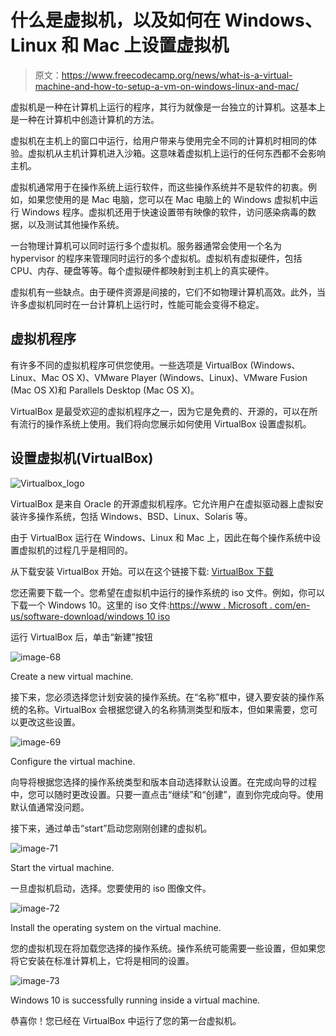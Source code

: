 # 什么是虚拟机，以及如何在 Windows、Linux 和 Mac 上设置虚拟机

> 原文：<https://www.freecodecamp.org/news/what-is-a-virtual-machine-and-how-to-setup-a-vm-on-windows-linux-and-mac/>

虚拟机是一种在计算机上运行的程序，其行为就像是一台独立的计算机。这基本上是一种在计算机中创造计算机的方法。

虚拟机在主机上的窗口中运行，给用户带来与使用完全不同的计算机时相同的体验。虚拟机从主机计算机进入沙箱。这意味着虚拟机上运行的任何东西都不会影响主机。

虚拟机通常用于在操作系统上运行软件，而这些操作系统并不是软件的初衷。例如，如果您使用的是 Mac 电脑，您可以在 Mac 电脑上的 Windows 虚拟机中运行 Windows 程序。虚拟机还用于快速设置带有映像的软件，访问感染病毒的数据，以及测试其他操作系统。

一台物理计算机可以同时运行多个虚拟机。服务器通常会使用一个名为 hypervisor 的程序来管理同时运行的多个虚拟机。虚拟机有虚拟硬件，包括 CPU、内存、硬盘等等。每个虚拟硬件都映射到主机上的真实硬件。

虚拟机有一些缺点。由于硬件资源是间接的，它们不如物理计算机高效。此外，当许多虚拟机同时在一台计算机上运行时，性能可能会变得不稳定。

## 虚拟机程序

有许多不同的虚拟机程序可供您使用。一些选项是 VirtualBox (Windows、Linux、Mac OS X)、VMware Player (Windows、Linux)、VMware Fusion (Mac OS X)和 Parallels Desktop (Mac OS X)。

VirtualBox 是最受欢迎的虚拟机程序之一，因为它是免费的、开源的，可以在所有流行的操作系统上使用。我们将向您展示如何使用 VirtualBox 设置虚拟机。

## 设置虚拟机(VirtualBox)

![Virtualbox_logo](img/c0b15e4ed47441150bd93d53bfe760ba.png)

VirtualBox 是来自 Oracle 的开源虚拟机程序。它允许用户在虚拟驱动器上虚拟安装许多操作系统，包括 Windows、BSD、Linux、Solaris 等。

由于 VirtualBox 运行在 Windows、Linux 和 Mac 上，因此在每个操作系统中设置虚拟机的过程几乎是相同的。

从下载安装 VirtualBox 开始。可以在这个链接下载: [VirtualBox 下载](https://www.virtualbox.org/wiki/Downloads)

您还需要下载一个。您希望在虚拟机中运行的操作系统的 iso 文件。例如，你可以下载一个 Windows 10。这里的 iso 文件:[https://www . Microsoft . com/en-us/software-download/windows 10 iso](https://www.microsoft.com/en-us/software-download/windows10ISO)

运行 VirtualBox 后，单击“新建”按钮

![image-68](img/c9af82ce137f4de17615380e97011c4d.png)

Create a new virtual machine.

接下来，您必须选择您计划安装的操作系统。在“名称”框中，键入要安装的操作系统的名称。VirtualBox 会根据您键入的名称猜测类型和版本，但如果需要，您可以更改这些设置。

![image-69](img/d8c5a47a057c3dc84e5f44cb6b8e4553.png)

Configure the virtual machine.

向导将根据您选择的操作系统类型和版本自动选择默认设置。在完成向导的过程中，您可以随时更改设置。只要一直点击“继续”和“创建”，直到你完成向导。使用默认值通常没问题。

接下来，通过单击“start”启动您刚刚创建的虚拟机。

![image-71](img/f75f8fa76d468538de4ad263038479d3.png)

Start the virtual machine.

一旦虚拟机启动，选择。您要使用的 iso 图像文件。

![image-72](img/31fe2c09f66f1a1ecfccd4b72b276654.png)

Install the operating system on the virtual machine.

您的虚拟机现在将加载您选择的操作系统。操作系统可能需要一些设置，但如果您将它安装在标准计算机上，它将是相同的设置。

![image-73](img/b4601a1fd98b0054fa3426048180c92b.png)

Windows 10 is successfully running inside a virtual machine.

恭喜你！您已经在 VirtualBox 中运行了您的第一台虚拟机。